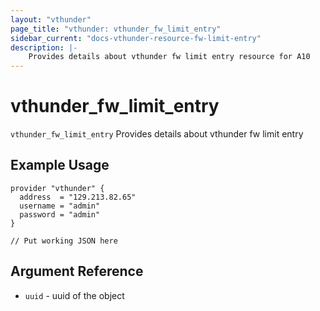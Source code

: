 ```yaml
---
layout: "vthunder"
page_title: "vthunder: vthunder_fw_limit_entry"
sidebar_current: "docs-vthunder-resource-fw-limit-entry"
description: |-
	Provides details about vthunder fw limit entry resource for A10
---
```


# vthunder\_fw\_limit\_entry

`vthunder_fw_limit_entry` Provides details about vthunder fw limit entry
## Example Usage


```hcl
provider "vthunder" {
  address  = "129.213.82.65"
  username = "admin"
  password = "admin"
}

// Put working JSON here
```

## Argument Reference

* `uuid` - uuid of the object

